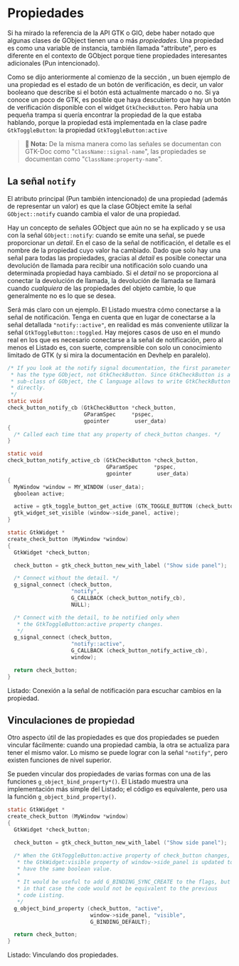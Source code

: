 # Propiedades

Si ha mirado la referencia de la API GTK o GIO, debe haber notado que algunas clases de GObject tienen una o más *propiedades*. Una propiedad es como una variable de instancia, también llamada "attribute", pero es diferente en el contexto de GObject porque tiene propiedades interesantes adicionales (Pun intencionado).

Como se dijo anteriormente al comienzo de la sección <span class="ch-oop-gobject-sig-prop"></span>, un buen ejemplo de una propiedad es el estado de un botón de verificación, es decir, un valor booleano que describe si el botón está actualmente marcado o no. Si ya conoce un poco de GTK, es posible que haya descubierto que hay un botón de verificación disponible con el widget `GtkCheckButton`. Pero había una pequeña trampa si quería encontrar la propiedad de la que estaba hablando, porque la propiedad está implementada en la clase padre `GtkToggleButton`: la propiedad `GtkToggleButton:active`

> **📌 Nota:** De la misma manera como las señales se documentan con GTK-Doc como "`ClassName::signal-name`", las propiedades se documentan como "`ClassName:property-name`".

## La señal `notify`

El atributo principal (Pun también intencionado) de una propiedad (además de representar un valor) es que la clase GObject emite la señal `GObject::notify` cuando cambia el valor de una propiedad.

Hay un concepto de señales GObject que aún no se ha explicado y se usa con la señal `GObject::notify`: cuando se emite una señal, se puede proporcionar un *detail*. En el caso de la señal de notificación, el detalle es el nombre de la propiedad cuyo valor ha cambiado. Dado que solo hay una señal para todas las propiedades, gracias al *detail* es posible conectar una devolución de llamada para recibir una notificación solo cuando una determinada propiedad haya cambiado. Si el *detail* no se proporciona al conectar la devolución de llamada, la devolución de llamada se llamará cuando *cualquiera* de las propiedades del objeto cambie, lo que generalmente no es lo que se desea.

Será más claro con un ejemplo. El <span class="oop-gobject-connect-to-notify">Listado</span> muestra cómo conectarse a la señal de notificación. Tenga en cuenta que en lugar de conectarse a la señal detallada `"notify::active"`, en realidad es más conveniente utilizar la señal `GtkToggleButton::toggled`. Hay mejores casos de uso en el mundo real en los que es necesario conectarse a la señal de notificación, pero al menos el <span class="oop-gobject-connect-to-notify">Listado</span> es, con suerte, comprensible con solo un conocimiento limitado de GTK (y si mira la documentación en Devhelp en paralelo).

<a id="oop-gobject-connect-to-notify"></a>

```c
/* If you look at the notify signal documentation, the first parameter
 * has the type GObject, not GtkCheckButton. Since GtkCheckButton is a
 * sub-class of GObject, the C language allows to write GtkCheckButton
 * directly.
 */
static void
check_button_notify_cb (GtkCheckButton *check_button,
                        GParamSpec     *pspec,
                        gpointer        user_data)
{
  /* Called each time that any property of check_button changes. */
}

static void
check_button_notify_active_cb (GtkCheckButton *check_button,
                               GParamSpec     *pspec,
                               gpointer        user_data)
{
  MyWindow *window = MY_WINDOW (user_data);
  gboolean active;

  active = gtk_toggle_button_get_active (GTK_TOGGLE_BUTTON (check_button));
  gtk_widget_set_visible (window->side_panel, active);
}

static GtkWidget *
create_check_button (MyWindow *window)
{
  GtkWidget *check_button;

  check_button = gtk_check_button_new_with_label ("Show side panel");

  /* Connect without the detail. */
  g_signal_connect (check_button,
                    "notify",
                    G_CALLBACK (check_button_notify_cb),
                    NULL);

  /* Connect with the detail, to be notified only when
   * the GtkToggleButton:active property changes.
   */
  g_signal_connect (check_button,
                    "notify::active",
                    G_CALLBACK (check_button_notify_active_cb),
                    window);

  return check_button;
}
```

<div class="caption">

<p><span class="oop-gobject-connect-to-notify">Listado</span>: Conexión a la señal de notificación para escuchar cambios en la propiedad.</p>

</div>

## Vinculaciones de propiedad

Otro aspecto útil de las propiedades es que dos propiedades se pueden vincular fácilmente: cuando una propiedad cambia, la otra se actualiza para tener el mismo valor. Lo mismo se puede lograr con la señal `"notify"`, pero existen funciones de nivel superior.

Se pueden vincular dos propiedades de varias formas con una de las funciones `g_object_bind_property*()`. El <span class="oop-gobject-binding-properties">Listado</span> muestra una implementación más simple del <span class="oop-gobject-connect-to-notify">Listado</span>; el código es equivalente, pero usa la función `g_object_bind_property()`.

<a id="oop-gobject-binding-properties"></a>

```c
static GtkWidget *
create_check_button (MyWindow *window)
{
  GtkWidget *check_button;

  check_button = gtk_check_button_new_with_label ("Show side panel");

  /* When the GtkToggleButton:active property of check_button changes,
   * the GtkWidget:visible property of window->side_panel is updated to
   * have the same boolean value.
   *
   * It would be useful to add G_BINDING_SYNC_CREATE to the flags, but
   * in that case the code would not be equivalent to the previous
   * code Listing.
   */
  g_object_bind_property (check_button, "active",
                          window->side_panel, "visible",
                          G_BINDING_DEFAULT);

  return check_button;
}
```

<div class="caption">

<p><span class="oop-gobject-binding-properties">Listado</span>: Vinculando dos propiedades.</p>

</div>

<!-- Habilitacion del enumeramiento de referencias -->

<div class="refs-ch"></div>